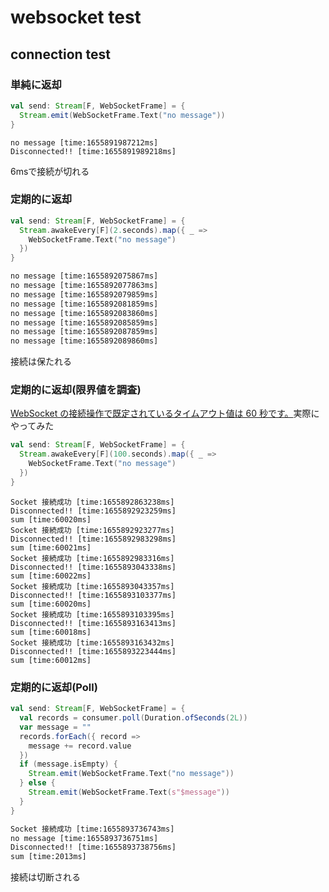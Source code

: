 # websocket test

## connection test

### 単純に返却
```scala
val send: Stream[F, WebSocketFrame] = {
  Stream.emit(WebSocketFrame.Text("no message"))
}
```

```result
no message [time:1655891987212ms]
Disconnected!! [time:1655891989218ms]
```

6msで接続が切れる

### 定期的に返却
```scala
val send: Stream[F, WebSocketFrame] = {
  Stream.awakeEvery[F](2.seconds).map({ _ =>
    WebSocketFrame.Text("no message")
  })
}
```

```html
no message [time:1655892075867ms]
no message [time:1655892077863ms]
no message [time:1655892079859ms]
no message [time:1655892081859ms]
no message [time:1655892083860ms]
no message [time:1655892085859ms]
no message [time:1655892087859ms]
no message [time:1655892089860ms]
```
接続は保たれる

### 定期的に返却(限界値を調査)
[WebSocket の接続操作で既定されているタイムアウト値は 60 秒です。](https://docs.microsoft.com/ja-jp/windows/uwp/networking/websockets)実際にやってみた
```scala
val send: Stream[F, WebSocketFrame] = {
  Stream.awakeEvery[F](100.seconds).map({ _ =>
    WebSocketFrame.Text("no message")
  })
}
```

```result
Socket 接続成功 [time:1655892863238ms]
Disconnected!! [time:1655892923259ms]
sum [time:60020ms]
Socket 接続成功 [time:1655892923277ms]
Disconnected!! [time:1655892983298ms]
sum [time:60021ms]
Socket 接続成功 [time:1655892983316ms]
Disconnected!! [time:1655893043338ms]
sum [time:60022ms]
Socket 接続成功 [time:1655893043357ms]
Disconnected!! [time:1655893103377ms]
sum [time:60020ms]
Socket 接続成功 [time:1655893103395ms]
Disconnected!! [time:1655893163413ms]
sum [time:60018ms]
Socket 接続成功 [time:1655893163432ms]
Disconnected!! [time:1655893223444ms]
sum [time:60012ms]
```



### 定期的に返却(Poll)
```scala
val send: Stream[F, WebSocketFrame] = {
  val records = consumer.poll(Duration.ofSeconds(2L))
  var message = ""
  records.forEach({ record =>
    message += record.value
  })
  if (message.isEmpty) {
    Stream.emit(WebSocketFrame.Text("no message"))
  } else {
    Stream.emit(WebSocketFrame.Text(s"$message"))
  }
}
```

```html
Socket 接続成功 [time:1655893736743ms]
no message [time:1655893736751ms]
Disconnected!! [time:1655893738756ms]
sum [time:2013ms]
```
接続は切断される
